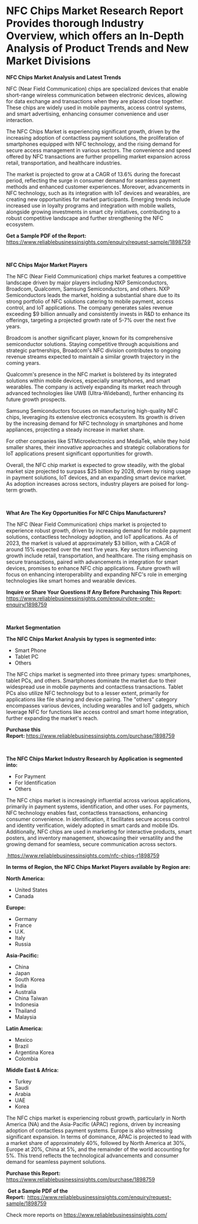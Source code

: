 <p><h1>NFC Chips Market Research Report Provides thorough Industry Overview, which offers an In-Depth Analysis of Product Trends and New Market Divisions</h1></p><p><strong>NFC Chips Market Analysis and Latest Trends</strong></p>
<p><p>NFC (Near Field Communication) chips are specialized devices that enable short-range wireless communication between electronic devices, allowing for data exchange and transactions when they are placed close together. These chips are widely used in mobile payments, access control systems, and smart advertising, enhancing consumer convenience and user interaction.</p><p>The NFC Chips Market is experiencing significant growth, driven by the increasing adoption of contactless payment solutions, the proliferation of smartphones equipped with NFC technology, and the rising demand for secure access management in various sectors. The convenience and speed offered by NFC transactions are further propelling market expansion across retail, transportation, and healthcare industries.</p><p>The market is projected to grow at a CAGR of 13.6% during the forecast period, reflecting the surge in consumer demand for seamless payment methods and enhanced customer experiences. Moreover, advancements in NFC technology, such as its integration with IoT devices and wearables, are creating new opportunities for market participants. Emerging trends include increased use in loyalty programs and integration with mobile wallets, alongside growing investments in smart city initiatives, contributing to a robust competitive landscape and further strengthening the NFC ecosystem.</p></p>
<p><strong>Get a Sample PDF of the Report:&nbsp;</strong> <a href="https://www.reliablebusinessinsights.com/enquiry/request-sample/1898759?utm_campaign=2350&utm_medium=2&utm_source=Github&utm_content=ia&utm_term=16022025&utm_id=nfc-chips">https://www.reliablebusinessinsights.com/enquiry/request-sample/1898759</a></p>
<p>&nbsp;</p>
<p><strong>NFC Chips Major Market Players</strong></p>
<p><p>The NFC (Near Field Communication) chips market features a competitive landscape driven by major players including NXP Semiconductors, Broadcom, Qualcomm, Samsung Semiconductors, and others. NXP Semiconductors leads the market, holding a substantial share due to its strong portfolio of NFC solutions catering to mobile payment, access control, and IoT applications. The company generates sales revenue exceeding $9 billion annually and consistently invests in R&D to enhance its offerings, targeting a projected growth rate of 5-7% over the next five years.</p><p>Broadcom is another significant player, known for its comprehensive semiconductor solutions. Staying competitive through acquisitions and strategic partnerships, Broadcom's NFC division contributes to ongoing revenue streams expected to maintain a similar growth trajectory in the coming years.</p><p>Qualcomm's presence in the NFC market is bolstered by its integrated solutions within mobile devices, especially smartphones, and smart wearables. The company is actively expanding its market reach through advanced technologies like UWB (Ultra-Wideband), further enhancing its future growth prospects.</p><p>Samsung Semiconductors focuses on manufacturing high-quality NFC chips, leveraging its extensive electronics ecosystem. Its growth is driven by the increasing demand for NFC technology in smartphones and home appliances, projecting a steady increase in market share.</p><p>For other companies like STMicroelectronics and MediaTek, while they hold smaller shares, their innovative approaches and strategic collaborations for IoT applications present significant opportunities for growth. </p><p>Overall, the NFC chip market is expected to grow steadily, with the global market size projected to surpass $25 billion by 2028, driven by rising usage in payment solutions, IoT devices, and an expanding smart device market. As adoption increases across sectors, industry players are poised for long-term growth.</p></p>
<p>&nbsp;</p>
<p><strong>What Are The Key Opportunities For NFC Chips Manufacturers?</strong></p>
<p><p>The NFC (Near Field Communication) chips market is projected to experience robust growth, driven by increasing demand for mobile payment solutions, contactless technology adoption, and IoT applications. As of 2023, the market is valued at approximately $3 billion, with a CAGR of around 15% expected over the next five years. Key sectors influencing growth include retail, transportation, and healthcare. The rising emphasis on secure transactions, paired with advancements in integration for smart devices, promises to enhance NFC chip applications. Future growth will focus on enhancing interoperability and expanding NFC's role in emerging technologies like smart homes and wearable devices.</p></p>
<p><strong>Inquire or Share Your Questions If Any Before Purchasing This Report:</strong> <a href="https://www.reliablebusinessinsights.com/enquiry/pre-order-enquiry/1898759?utm_campaign=2350&utm_medium=2&utm_source=Github&utm_content=ia&utm_term=16022025&utm_id=nfc-chips">https://www.reliablebusinessinsights.com/enquiry/pre-order-enquiry/1898759</a></p>
<p>&nbsp;</p>
<p><strong>Market Segmentation</strong></p>
<p><strong>The NFC Chips Market Analysis by types is segmented into:</strong></p>
<p><ul><li>Smart Phone</li><li>Tablet PC</li><li>Others</li></ul></p>
<p><p>The NFC chips market is segmented into three primary types: smartphones, tablet PCs, and others. Smartphones dominate the market due to their widespread use in mobile payments and contactless transactions. Tablet PCs also utilize NFC technology but to a lesser extent, primarily for applications like file sharing and device pairing. The "others" category encompasses various devices, including wearables and IoT gadgets, which leverage NFC for functions like access control and smart home integration, further expanding the market's reach.</p></p>
<p><strong>Purchase this Report:&nbsp;</strong><a href="https://www.reliablebusinessinsights.com/purchase/1898759?utm_campaign=2350&utm_medium=2&utm_source=Github&utm_content=ia&utm_term=16022025&utm_id=nfc-chips">https://www.reliablebusinessinsights.com/purchase/1898759</a></p>
<p>&nbsp;</p>
<p><strong>The NFC Chips Market Industry Research by Application is segmented into:</strong></p>
<p><ul><li>For Payment</li><li>For Identification</li><li>Others</li></ul></p>
<p><p>The NFC chips market is increasingly influential across various applications, primarily in payment systems, identification, and other uses. For payments, NFC technology enables fast, contactless transactions, enhancing consumer convenience. In identification, it facilitates secure access control and identity verification, widely adopted in smart cards and mobile IDs. Additionally, NFC chips are used in marketing for interactive products, smart posters, and inventory management, showcasing their versatility and the growing demand for seamless, secure communication across sectors.</p></p>
<p><a href="https://www.reliablebusinessinsights.com/nfc-chips-r1898759?utm_campaign=2350&utm_medium=2&utm_source=Github&utm_content=ia&utm_term=16022025&utm_id=nfc-chips">&nbsp;https://www.reliablebusinessinsights.com/nfc-chips-r1898759</a></p>
<p><strong>In terms of Region, the NFC Chips Market Players available by Region are:</strong></p>
<p>
    <p> <strong> North America: </strong>
        <ul>
            <li>United States</li>
            <li>Canada</li>
        </ul>
        </p> 
    <p> <strong> Europe: </strong>
        <ul>
            <li>Germany</li>
            <li>France</li>
            <li>U.K.</li>
            <li>Italy</li>
            <li>Russia</li>
        </ul>
        </p> 
    <p> <strong> Asia-Pacific: </strong>
        <ul>
            <li>China</li>
            <li>Japan</li>
            <li>South Korea</li>
            <li>India</li>
            <li>Australia</li>
            <li>China Taiwan</li>
            <li>Indonesia</li>
            <li>Thailand</li>
            <li>Malaysia</li>
        </ul>
        </p> 
    <p> <strong> Latin America: </strong>
        <ul>
            <li>Mexico</li>
            <li>Brazil</li>
            <li>Argentina Korea</li>
            <li>Colombia</li>
        </ul>
        </p> 
    <p> <strong> Middle East & Africa: </strong>
        <ul>
            <li>Turkey</li>
            <li>Saudi</li>
            <li>Arabia</li>
            <li>UAE</li>
            <li>Korea</li>
        </ul>
    </p>
    </p>
<p><p>The NFC chips market is experiencing robust growth, particularly in North America (NA) and the Asia-Pacific (APAC) regions, driven by increasing adoption of contactless payment systems. Europe is also witnessing significant expansion. In terms of dominance, APAC is projected to lead with a market share of approximately 40%, followed by North America at 30%, Europe at 20%, China at 5%, and the remainder of the world accounting for 5%. This trend reflects the technological advancements and consumer demand for seamless payment solutions.</p></p>
<p><strong>Purchase this Report: </strong><a href="https://www.reliablebusinessinsights.com/purchase/1898759?utm_campaign=2350&utm_medium=2&utm_source=Github&utm_content=ia&utm_term=16022025&utm_id=nfc-chips">https://www.reliablebusinessinsights.com/purchase/1898759</a></p>
<p>&nbsp;<strong>Get a Sample PDF of the Report:&nbsp;&nbsp;</strong><a href="https://www.reliablebusinessinsights.com/enquiry/request-sample/1898759?utm_campaign=2350&utm_medium=2&utm_source=Github&utm_content=ia&utm_term=16022025&utm_id=nfc-chips">https://www.reliablebusinessinsights.com/enquiry/request-sample/1898759</a></p>
<p><strong></strong></p>
<p>Check more reports on <a href="https://www.reliablebusinessinsights.com/?utm_campaign=2350&utm_medium=2&utm_source=Github&utm_content=ia&utm_term=16022025&utm_id=nfc-chips">https://www.reliablebusinessinsights.com/</a></p>